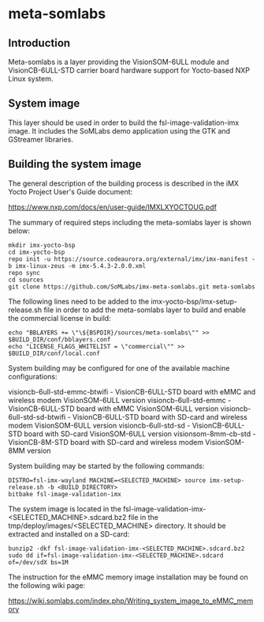 # meta-somlabs

## Introduction

Meta-somlabs is a layer providing the VisionSOM-6ULL module and VisionCB-6ULL-STD carrier board hardware support for Yocto-based NXP Linux system.

## System image

This layer should be used in order to build the fsl-image-validation-imx image. It includes the SoMLabs demo application using the GTK and GStreamer libraries.

## Building the system image

The general description of the building process is described in the iMX Yocto Project User's Guide document:

https://www.nxp.com/docs/en/user-guide/IMXLXYOCTOUG.pdf

The summary of required steps including the meta-somlabs layer is shown below:

```shell
mkdir imx-yocto-bsp
cd imx-yocto-bsp
repo init -u https://source.codeaurora.org/external/imx/imx-manifest -b imx-linux-zeus -m imx-5.4.3-2.0.0.xml
repo sync
cd sources
git clone https://github.com/SoMLabs/imx-meta-somlabs.git meta-somlabs
```

The following lines need to be added to the imx-yocto-bsp/imx-setup-release.sh file in order to add the meta-somlabs layer to build and enable the commercial license in build:

```shell
echo "BBLAYERS += \"\${BSPDIR}/sources/meta-somlabs\"" >> $BUILD_DIR/conf/bblayers.conf
echo "LICENSE_FLAGS_WHITELIST = \"commercial\"" >> $BUILD_DIR/conf/local.conf
```

System building may be configured for one of the available machine configurations:

visioncb-6ull-std-emmc-btwifi - VisionCB-6ULL-STD board with eMMC and wireless modem VisionSOM-6ULL version
visioncb-6ull-std-emmc - VisionCB-6ULL-STD board with eMMC VisionSOM-6ULL version
visioncb-6ull-std-sd-btwifi - VisionCB-6ULL-STD board with SD-card and wireless modem VisionSOM-6ULL version
visioncb-6ull-std-sd - VisionCB-6ULL-STD board with SD-card VisionSOM-6ULL version
visionsom-8mm-cb-std - VisionCB-8M-STD board with SD-card and wireless modem VisionSOM-8MM version

System building may be started by the following commands:

```shell
DISTRO=fsl-imx-wayland MACHINE=<SELECTED_MACHINE> source imx-setup-release.sh -b <BUILD_DIRECTORY>
bitbake fsl-image-validation-imx
```

The system image is located in the fsl-image-validation-imx-<SELECTED_MACHINE>.sdcard.bz2 file in the tmp/deploy/images/<SELECTED_MACHINE> directory. It should be extracted and installed on a SD-card:

```shell
bunzip2 -dkf fsl-image-validation-imx-<SELECTED_MACHINE>.sdcard.bz2 
sudo dd if=fsl-image-validation-imx-<SELECTED_MACHINE>.sdcard of=/dev/sdX bs=1M
```

The instruction for the eMMC memory image installation may be found on the following wiki page:

https://wiki.somlabs.com/index.php/Writing_system_image_to_eMMC_memory
